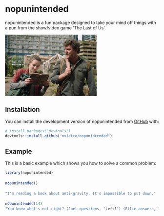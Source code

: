
# nopunintended

<!-- badges: start -->
<!-- badges: end -->

nopunintended is a fun package designed to take your mind off things with a pun from the show/video game 'The Last of Us'.

<img src="image.png" alt="Image" width="300">

## Installation

You can install the development version of nopunintended from [GitHub](https://github.com/) with:

``` r
# install.packages("devtools")
devtools::install_github("nvietto/nopunintended")
```

## Example

This is a basic example which shows you how to solve a common problem:

``` r
library(nopunintended)

nopunintended()

"I'm reading a book about anti-gravity. It's impossible to put down."

nopunintended(14)
"You know what's not right? (Joel questions, "Left?") (Ellie answers, "Yeah.")"

```

